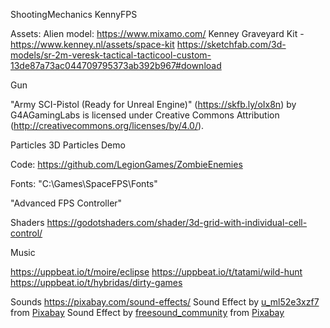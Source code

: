 ShootingMechanics
KennyFPS

Assets:
Alien model: https://www.mixamo.com/
Kenney Graveyard Kit - https://www.kenney.nl/assets/space-kit
https://sketchfab.com/3d-models/sr-2m-veresk-tactical-tacticool-custom-13de87a73ac044709795373ab392b967#download

Gun

"Army SCI-Pistol (Ready for Unreal Engine)" (https://skfb.ly/oIx8n) by G4AGamingLabs is licensed under Creative Commons Attribution (http://creativecommons.org/licenses/by/4.0/).

Particles
3D Particles Demo

Code:
https://github.com/LegionGames/ZombieEnemies

Fonts:
"C:\Games\SpaceFPS\Fonts"

"Advanced FPS Controller"

Shaders
https://godotshaders.com/shader/3d-grid-with-individual-cell-control/

Music

https://uppbeat.io/t/moire/eclipse
https://uppbeat.io/t/tatami/wild-hunt
https://uppbeat.io/t/hybridas/dirty-games

Sounds
https://pixabay.com/sound-effects/
Sound Effect by <a href="https://pixabay.com/users/u_ml52e3xzf7-46351347/?utm_source=link-attribution&utm_medium=referral&utm_campaign=music&utm_content=247482">u_ml52e3xzf7</a> from <a href="https://pixabay.com//?utm_source=link-attribution&utm_medium=referral&utm_campaign=music&utm_content=247482">Pixabay</a>
Sound Effect by <a href="https://pixabay.com/users/freesound_community-46691455/?utm_source=link-attribution&utm_medium=referral&utm_campaign=music&utm_content=37128">freesound_community</a> from <a href="https://pixabay.com/sound-effects//?utm_source=link-attribution&utm_medium=referral&utm_campaign=music&utm_content=37128">Pixabay</a>